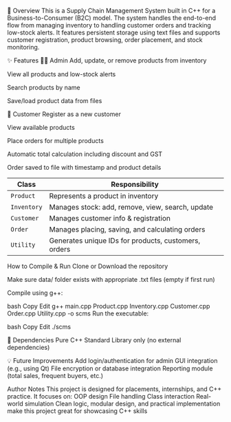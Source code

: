 🔹 Overview
This is a Supply Chain Management System built in C++ for a Business-to-Consumer (B2C) model. The system handles the end-to-end flow from managing inventory to handling customer orders and tracking low-stock alerts. It features persistent storage using text files and supports customer registration, product browsing, order placement, and stock monitoring.

✨ Features
🧑‍💼 Admin
Add, update, or remove products from inventory

View all products and low-stock alerts

Search products by name

Save/load product data from files

👤 Customer
Register as a new customer

View available products

Place orders for multiple products

Automatic total calculation including discount and GST

Order saved to file with timestamp and product details


| Class       | Responsibility                                       |
| ----------- | ---------------------------------------------------- |
| `Product`   | Represents a product in inventory                    |
| `Inventory` | Manages stock: add, remove, view, search, update     |
| `Customer`  | Manages customer info & registration                 |
| `Order`     | Manages placing, saving, and calculating orders      |
| `Utility`   | Generates unique IDs for products, customers, orders |


How to Compile & Run
Clone or Download the repository

Make sure data/ folder exists with appropriate .txt files (empty if first run)

Compile using g++:

bash
Copy
Edit
g++ main.cpp Product.cpp Inventory.cpp Customer.cpp Order.cpp Utility.cpp -o scms
Run the executable:

bash
Copy
Edit
./scms

🔐 Dependencies
Pure C++
Standard Library only (no external dependencies)


💡 Future Improvements
Add login/authentication for admin
GUI integration (e.g., using Qt)
File encryption or database integration
Reporting module (total sales, frequent buyers, etc.)

Author Notes
This project is designed for placements, internships, and C++ practice. It focuses on:
OOP design
File handling
Class interaction
Real-world simulation
Clean logic, modular design, and practical implementation make this project great for showcasing C++ skills



